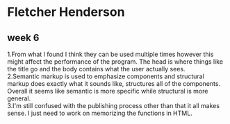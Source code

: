 # Fletcher Henderson
## week 6
1.From what I found I think they can be used multiple times however this might affect the performance of the program. The head is where things like the title go and the body contains what the user actually sees.
<br />
2.Semantic markup is used to emphasize components and structural markup does exactly what it sounds like, structures all of the components. Overall it seems like semantic is more specific while structural is more general.
<br />
3.I'm still confused with the publishing process other than that it all makes sense. I just need to work on memorizing the functions in HTML.
